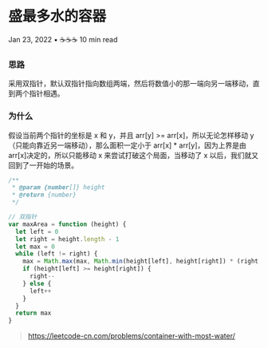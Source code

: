 # 盛最多水的容器

Jan 23, 2022 • ☕️☕️☕️ 10 min read

### 思路

采用双指针，默认双指针指向数组两端，然后将数值小的那一端向另一端移动，直到两个指针相遇。

### 为什么

假设当前两个指针的坐标是 x 和 y，并且 arr[y] >= arr[x]，所以无论怎样移动 y（只能向靠近另一端移动），那么面积一定小于 arr[x] \* arr[y]，因为上界是由 arr[x]决定的，所以只能移动 x 来尝试打破这个局面，当移动了 x 以后，我们就又回到了一开始的场景。

```js
/**
 * @param {number[]} height
 * @return {number}
 */

// 双指针
var maxArea = function (height) {
  let left = 0
  let right = height.length - 1
  let max = 0
  while (left != right) {
    max = Math.max(max, Math.min(height[left], height[right]) * (right - left))
    if (height[left] >= height[right]) {
      right--
    } else {
      left++
    }
  }
  return max
}
```

> https://leetcode-cn.com/problems/container-with-most-water/
